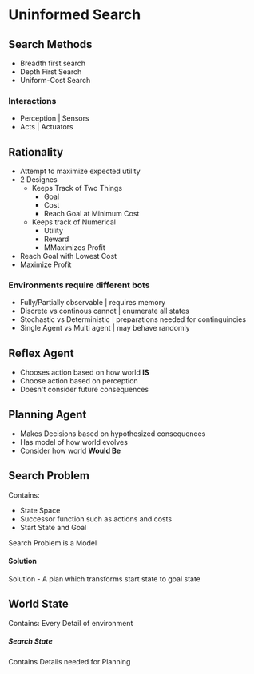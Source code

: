 # Uninformed Search

## Search Methods
- Breadth first search
- Depth First Search
- Uniform-Cost Search

### Interactions
- Perception | Sensors
- Acts | Actuators

## Rationality
- Attempt to maximize expected utility
- 2 Designes
    - Keeps Track of Two Things
        - Goal
        - Cost
        - Reach Goal at Minimum Cost
    - Keeps track of Numerical
        - Utility
        - Reward
        - MMaximizes Profit
- Reach Goal with Lowest Cost
- Maximize Profit 

### Environments require different bots
- Fully/Partially observable   |  requires memory
- Discrete vs continous cannot |  enumerate all states
- Stochastic vs Deterministic  |  preparations needed for continguincies
- Single Agent vs Multi agent  |  may behave randomly


## Reflex Agent
- Chooses action based on how world **IS**
- Choose action based on perception
- Doesn't consider future consequences

## Planning Agent
- Makes Decisions based on hypothesized consequences
- Has model of how world evolves
- Consider how world **Would Be**


## Search Problem
Contains:
- State Space
- Successor function such as actions and costs
- Start State and Goal

Search Problem is a Model

#### Solution
Solution - A plan which transforms start state to goal state

## World State
Contains:
Every Detail of environment

##### Search State
Contains
Details needed for Planning
